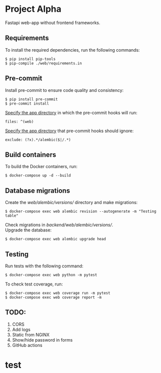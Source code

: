 # Project Alpha
Fastapi web-app without frontend frameworks.

## Requirements
To install the required dependencies, run the following commands:
```
$ pip install pip-tools
$ pip-compile ./web/requirements.in
```
## Pre-commit
Install pre-commit to ensure code quality and consistency:
```
$ pip install pre-commit
$ pre-commit install
```
[Specify the app directory](.pre-commit-config.yaml) in which the pre-commit hooks will run:  
```
files: ^(web)
```
[Specify the app directory](.pre-commit-config.yaml) that pre-commit hooks should ignore:  
```
exclude: (?x).*/alembic($|/.*)
```
## Build containers
To build the Docker containers, run:
```
$ docker-compose up -d --build
```

## Database migrations
Create the *web/alembic/versions/* directory and make migrations:  
```
$ docker-compose exec web alembic revision --autogenerate -m "Testing table"
```
Check migrations in *backend/web/alembic/versions/*.  
Upgrade the database:
```
$ docker-compose exec web alembic upgrade head
```
## Testing
Run tests with the following command:  
```
$ docker-compose exec web python -m pytest
```
To check test coverage, run:
```
$ docker-compose exec web coverage run -m pytest
$ docker-compose exec web coverage report -m
```

## TODO:
1. CORS
2. Add logs
3. Static from NGINX
4. Show/hide password in forms
5. GitHub actions

# test